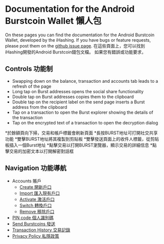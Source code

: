 # Documentation for the Android Burstcoin Wallet 懶人包

On these pages you can find the documentation for the Android Burstcoin Wallet, developed by the iHashing. If you have bugs or feature requests, please post them on the [github issue page](https://github.com/cgebe/burstcoin-wallet-android/issues).
在這些頁面上，您可以找到iHashing開發的Android Burstcoin錢包文檔。 如果您有錯誤或功能要求，

## Controls 功能制
* Swapping down on the balance, transaction and accounts tab leads to a refresh of the page
* Long tap on Burst addresses opens the social share functionality
* Double tap on Burst addresses copies them to the clipboard
* Double tap on the recipient label on the send page inserts a Burst address from the clipboard
* Tap on a transaction to open the Burst explorer showing the details of the transaction
* Tap on the encrypted text of a transaction to open the decryption dialog

*於餘額頁向下掃，交易和帳戶標籤會刷新頁面
*長按BURST地址可打開社交共享功能
*雙擊BURST地址將其複製到剪貼板
*雙擊發送頁面上的收件人標籤，從剪貼板插入一個Burst地址
*點擊交易以打開BURST瀏覽器，顯示交易的詳細信息
*點擊交易的加密文本以打開解密對話框

## Navigation 功能導航
* Accounts 賬戶
    * [Create 開新戶口](wallet/create.md)
    * [Import 匯入現有戶口](wallet/import.md)
    * [Activate 激活戶口](wallet/activate.md)
    * [Switch 轉換戶口](wallet/switch.md)
    * [Remove 移除戶口](wallet/remove.md)
* [PIN code 個人識別碼](pin.md)
* [Send Burstcoins 發送](send.md)
* [Transaction History 交易記錄](transactions.md)
* [Privacy Policy 私隱政策](privacy_policy.md)
